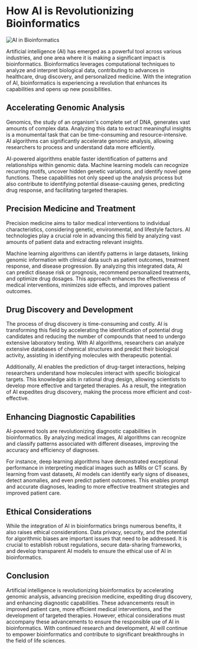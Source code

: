 # How AI is Revolutionizing Bioinformatics

![AI in Bioinformatics](https://www.example.com/ai-bioinformatics-image)

Artificial intelligence (AI) has emerged as a powerful tool across various industries, and one area where it is making a significant impact is bioinformatics. Bioinformatics leverages computational techniques to analyze and interpret biological data, contributing to advances in healthcare, drug discovery, and personalized medicine. With the integration of AI, bioinformatics is experiencing a revolution that enhances its capabilities and opens up new possibilities.

## Accelerating Genomic Analysis

Genomics, the study of an organism's complete set of DNA, generates vast amounts of complex data. Analyzing this data to extract meaningful insights is a monumental task that can be time-consuming and resource-intensive. AI algorithms can significantly accelerate genomic analysis, allowing researchers to process and understand data more efficiently.

AI-powered algorithms enable faster identification of patterns and relationships within genomic data. Machine learning models can recognize recurring motifs, uncover hidden genetic variations, and identify novel gene functions. These capabilities not only speed up the analysis process but also contribute to identifying potential disease-causing genes, predicting drug response, and facilitating targeted therapies.

## Precision Medicine and Treatment

Precision medicine aims to tailor medical interventions to individual characteristics, considering genetic, environmental, and lifestyle factors. AI technologies play a crucial role in advancing this field by analyzing vast amounts of patient data and extracting relevant insights.

Machine learning algorithms can identify patterns in large datasets, linking genomic information with clinical data such as patient outcomes, treatment response, and disease progression. By analyzing this integrated data, AI can predict disease risk or prognosis, recommend personalized treatments, and optimize drug dosages. This approach enhances the effectiveness of medical interventions, minimizes side effects, and improves patient outcomes.

## Drug Discovery and Development

The process of drug discovery is time-consuming and costly. AI is transforming this field by accelerating the identification of potential drug candidates and reducing the number of compounds that need to undergo extensive laboratory testing. With AI algorithms, researchers can analyze extensive databases of chemical structures and predict their biological activity, assisting in identifying molecules with therapeutic potential.

Additionally, AI enables the prediction of drug-target interactions, helping researchers understand how molecules interact with specific biological targets. This knowledge aids in rational drug design, allowing scientists to develop more effective and targeted therapies. As a result, the integration of AI expedites drug discovery, making the process more efficient and cost-effective.

## Enhancing Diagnostic Capabilities

AI-powered tools are revolutionizing diagnostic capabilities in bioinformatics. By analyzing medical images, AI algorithms can recognize and classify patterns associated with different diseases, improving the accuracy and efficiency of diagnoses.

For instance, deep learning algorithms have demonstrated exceptional performance in interpreting medical images such as MRIs or CT scans. By learning from vast datasets, AI models can identify early signs of diseases, detect anomalies, and even predict patient outcomes. This enables prompt and accurate diagnoses, leading to more effective treatment strategies and improved patient care.

## Ethical Considerations

While the integration of AI in bioinformatics brings numerous benefits, it also raises ethical considerations. Data privacy, security, and the potential for algorithmic biases are important issues that need to be addressed. It is crucial to establish robust regulations, secure data-sharing frameworks, and develop transparent AI models to ensure the ethical use of AI in bioinformatics.

## Conclusion

Artificial intelligence is revolutionizing bioinformatics by accelerating genomic analysis, advancing precision medicine, expediting drug discovery, and enhancing diagnostic capabilities. These advancements result in improved patient care, more efficient medical interventions, and the development of targeted therapies. However, ethical considerations must accompany these advancements to ensure the responsible use of AI in bioinformatics. With continued research and development, AI will continue to empower bioinformatics and contribute to significant breakthroughs in the field of life sciences.